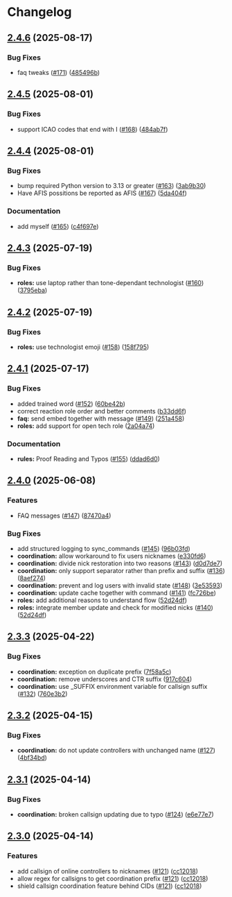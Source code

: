 # Changelog

## [2.4.6](https://github.com/Vatsim-Scandinavia/discord-bot/compare/v2.4.5...v2.4.6) (2025-08-17)


### Bug Fixes

* faq tweaks ([#171](https://github.com/Vatsim-Scandinavia/discord-bot/issues/171)) ([485496b](https://github.com/Vatsim-Scandinavia/discord-bot/commit/485496b95db746395862c9c300fd88edebd3bb66))

## [2.4.5](https://github.com/Vatsim-Scandinavia/discord-bot/compare/v2.4.4...v2.4.5) (2025-08-01)


### Bug Fixes

* support ICAO codes that end with I ([#168](https://github.com/Vatsim-Scandinavia/discord-bot/issues/168)) ([484ab7f](https://github.com/Vatsim-Scandinavia/discord-bot/commit/484ab7f792429993cfef9801c42dc36e61a5eb54))

## [2.4.4](https://github.com/Vatsim-Scandinavia/discord-bot/compare/v2.4.3...v2.4.4) (2025-08-01)


### Bug Fixes

* bump required Python version to 3.13 or greater ([#163](https://github.com/Vatsim-Scandinavia/discord-bot/issues/163)) ([3ab9b30](https://github.com/Vatsim-Scandinavia/discord-bot/commit/3ab9b308d4efa2afcfbbe66f1f5fb0e4ea7827c1))
* Have AFIS possitions be reported as AFIS ([#167](https://github.com/Vatsim-Scandinavia/discord-bot/issues/167)) ([5da404f](https://github.com/Vatsim-Scandinavia/discord-bot/commit/5da404f30d327fbc84087e32842acc726652ade3))


### Documentation

* add myself ([#165](https://github.com/Vatsim-Scandinavia/discord-bot/issues/165)) ([c4f697e](https://github.com/Vatsim-Scandinavia/discord-bot/commit/c4f697e5273e20026cfcd3ec21c56e31553ed4b0))

## [2.4.3](https://github.com/Vatsim-Scandinavia/discord-bot/compare/v2.4.2...v2.4.3) (2025-07-19)


### Bug Fixes

* **roles:** use laptop rather than tone-dependant technologist ([#160](https://github.com/Vatsim-Scandinavia/discord-bot/issues/160)) ([3795eba](https://github.com/Vatsim-Scandinavia/discord-bot/commit/3795ebac40bf534ad09a7af1fece9c9abdb309b9))

## [2.4.2](https://github.com/Vatsim-Scandinavia/discord-bot/compare/v2.4.1...v2.4.2) (2025-07-19)


### Bug Fixes

* **roles:** use technologist emoji ([#158](https://github.com/Vatsim-Scandinavia/discord-bot/issues/158)) ([158f795](https://github.com/Vatsim-Scandinavia/discord-bot/commit/158f795eb75ccd27afbe1d407f1daf4e7c36a5f4))

## [2.4.1](https://github.com/Vatsim-Scandinavia/discord-bot/compare/v2.4.0...v2.4.1) (2025-07-17)


### Bug Fixes

* added trained word ([#152](https://github.com/Vatsim-Scandinavia/discord-bot/issues/152)) ([60be42b](https://github.com/Vatsim-Scandinavia/discord-bot/commit/60be42b0a15d566c909e262999e9ce8bd913057d))
* correct reaction role order and better comments ([b33dd6f](https://github.com/Vatsim-Scandinavia/discord-bot/commit/b33dd6f2be7eb603fb0a2de8776ae7c4d52cc64c))
* **faq:** send embed together with message ([#149](https://github.com/Vatsim-Scandinavia/discord-bot/issues/149)) ([251a458](https://github.com/Vatsim-Scandinavia/discord-bot/commit/251a458e8d5df34930257fe2f6e15b2614ea279b))
* **roles:** add support for open tech role ([2a04a74](https://github.com/Vatsim-Scandinavia/discord-bot/commit/2a04a74e553bf8dc6c3f01abe8209024e043bdf6))


### Documentation

* **rules:** Proof Reading and Typos ([#155](https://github.com/Vatsim-Scandinavia/discord-bot/issues/155)) ([ddad6d0](https://github.com/Vatsim-Scandinavia/discord-bot/commit/ddad6d05e4f029c504452243b3d97f757b6880ca))

## [2.4.0](https://github.com/Vatsim-Scandinavia/discord-bot/compare/v2.3.3...v2.4.0) (2025-06-08)


### Features

* FAQ messages ([#147](https://github.com/Vatsim-Scandinavia/discord-bot/issues/147)) ([87470a4](https://github.com/Vatsim-Scandinavia/discord-bot/commit/87470a45f4476ec171909eab20af5422895f1829))


### Bug Fixes

* add structured logging to sync_commands ([#145](https://github.com/Vatsim-Scandinavia/discord-bot/issues/145)) ([96b03fd](https://github.com/Vatsim-Scandinavia/discord-bot/commit/96b03fdd39486e0e026dd47152e099e33cdd4e73))
* **coordination:** allow workaround to fix users nicknames ([e330fd6](https://github.com/Vatsim-Scandinavia/discord-bot/commit/e330fd6a49ff2a57715cab7b7529d907eef204fa))
* **coordination:** divide nick restoration into two reasons ([#143](https://github.com/Vatsim-Scandinavia/discord-bot/issues/143)) ([d0d7de7](https://github.com/Vatsim-Scandinavia/discord-bot/commit/d0d7de7ef7ca5f869f853d1015eb93840e28b42c))
* **coordination:** only support separator rather than prefix and suffix ([#136](https://github.com/Vatsim-Scandinavia/discord-bot/issues/136)) ([8aef274](https://github.com/Vatsim-Scandinavia/discord-bot/commit/8aef274dd44c83ee32ccb28da01e0596f9bc3bb6))
* **coordination:** prevent and log users with invalid state ([#148](https://github.com/Vatsim-Scandinavia/discord-bot/issues/148)) ([3e53593](https://github.com/Vatsim-Scandinavia/discord-bot/commit/3e535939379f0f376860cd0364ac147cbe29a5dc))
* **coordination:** update cache together with command ([#141](https://github.com/Vatsim-Scandinavia/discord-bot/issues/141)) ([fc726be](https://github.com/Vatsim-Scandinavia/discord-bot/commit/fc726be6ab3dbbe12cb4e9e35d7d55fcb9e67203))
* **roles:** add additional reasons to understand flow ([52d24df](https://github.com/Vatsim-Scandinavia/discord-bot/commit/52d24df0ccee8f00b3ef0cb06aeffcec04bd0722))
* **roles:** integrate member update and check for modified nicks ([#140](https://github.com/Vatsim-Scandinavia/discord-bot/issues/140)) ([52d24df](https://github.com/Vatsim-Scandinavia/discord-bot/commit/52d24df0ccee8f00b3ef0cb06aeffcec04bd0722))

## [2.3.3](https://github.com/Vatsim-Scandinavia/discord-bot/compare/v2.3.2...v2.3.3) (2025-04-22)


### Bug Fixes

* **coordination:** exception on duplicate prefix ([7f58a5c](https://github.com/Vatsim-Scandinavia/discord-bot/commit/7f58a5c0e0c61738b6070d50130314545d199439))
* **coordination:** remove underscores and CTR suffix ([917c604](https://github.com/Vatsim-Scandinavia/discord-bot/commit/917c604255ed2f5c44f5464b146948c6c99b1cc0))
* **coordination:** use _SUFFIX environment variable for callsign suffix ([#132](https://github.com/Vatsim-Scandinavia/discord-bot/issues/132)) ([760e3b2](https://github.com/Vatsim-Scandinavia/discord-bot/commit/760e3b22f20882d31accdef6e4e2b28966f4db65))

## [2.3.2](https://github.com/Vatsim-Scandinavia/discord-bot/compare/v2.3.1...v2.3.2) (2025-04-15)


### Bug Fixes

* **coordination:** do not update controllers with unchanged name ([#127](https://github.com/Vatsim-Scandinavia/discord-bot/issues/127)) ([4bf34bd](https://github.com/Vatsim-Scandinavia/discord-bot/commit/4bf34bd9e5b2d934f9682c1d74bc63b2559d7173))

## [2.3.1](https://github.com/Vatsim-Scandinavia/discord-bot/compare/v2.3.0...v2.3.1) (2025-04-14)


### Bug Fixes

* **coordination:** broken callsign updating due to typo ([#124](https://github.com/Vatsim-Scandinavia/discord-bot/issues/124)) ([e6e77e7](https://github.com/Vatsim-Scandinavia/discord-bot/commit/e6e77e70ed830b691ed8f133a63a5f160ee40626))

## [2.3.0](https://github.com/Vatsim-Scandinavia/discord-bot/compare/v2.2.0...v2.3.0) (2025-04-14)


### Features

* add callsign of online controllers to nicknames ([#121](https://github.com/Vatsim-Scandinavia/discord-bot/issues/121)) ([cc12018](https://github.com/Vatsim-Scandinavia/discord-bot/commit/cc120180a124656ec7d33d0695138501f5a6799a))
* allow regex for callsigns to get coordination prefix ([#121](https://github.com/Vatsim-Scandinavia/discord-bot/issues/121)) ([cc12018](https://github.com/Vatsim-Scandinavia/discord-bot/commit/cc120180a124656ec7d33d0695138501f5a6799a))
* shield callsign coordination feature behind CIDs ([#121](https://github.com/Vatsim-Scandinavia/discord-bot/issues/121)) ([cc12018](https://github.com/Vatsim-Scandinavia/discord-bot/commit/cc120180a124656ec7d33d0695138501f5a6799a))
